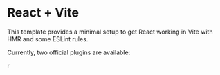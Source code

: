 # React + Vite

This template provides a minimal setup to get React working in Vite with HMR and some ESLint rules.

Currently, two official plugins are available:

r
